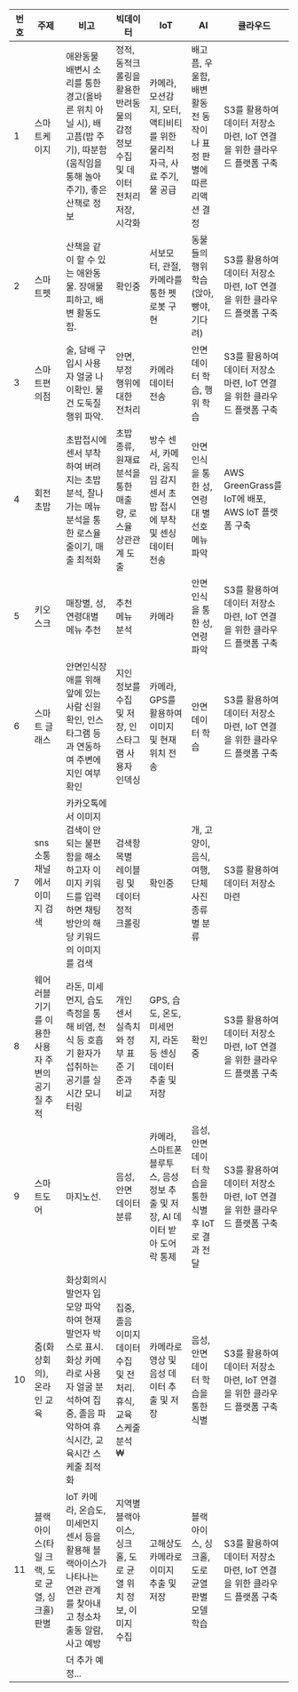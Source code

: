 

| 번호 | 주제                                             | 비고                                                         | 빅데이터                                                     | IoT                                                          | AI                                                           | 클라우드                                                     |
| ---- | ------------------------------------------------ | ------------------------------------------------------------ | ------------------------------------------------------------ | ------------------------------------------------------------ | ------------------------------------------------------------ | ------------------------------------------------------------ |
| 1    | 스마트케이지                                     | 애완동물 배변시 소리를 통한 경고(올바른 위치 아닐 시), 배고픔(밥 주기), 따분함(움직임을 통해 놀아주기), 좋은 산책로 정보 | 정적, 동적크롤링을 활용한 반려동물의 감정 정보 수집 및 데이터 전처리 저장, 시각화 | 카메라, 모션감지, 모터, 액티비티를 위한 물리적 자극, 사료 주기, 물 공급 | 배고픔, 우울함, 배변활동전 동작이나 표정 판별에 따른 리액션 결정 | S3를 활용하여 데이터 저장소 마련, IoT 연결을 위한 클라우드 플랫폼 구축 |
| 2    | 스마트펫                                         | 산책을 같이 할 수 있는 애완동물. 장애물 피하고, 배변 활동도 함. | 확인중                                                       | 서보모터, 관절, 카메라를 통한 펫로봇 구현                    | 동물들의 행위 학습(앉아, 빵야, 기다려)                       | S3를 활용하여 데이터 저장소 마련, IoT 연결을 위한 클라우드 플랫폼 구축 |
| 3    | 스마트편의점                                     | 술, 담배 구입시 사용자 얼굴 나이확인. 물건 도둑질 행위 파악. | 안면, 부정 행위에 대한 전처리                                | 카메라 데이터 전송                                           | 안면 데이터 학습, 행위 학습                                  | S3를 활용하여 데이터 저장소 마련, IoT 연결을 위한 클라우드 플랫폼 구축 |
| 4    | 회전 초밥                                        | 초밥접시에 센서 부착하여 버려지는 초밥 분석, 잘나가는 메뉴 분석을 통한 로스율 줄이기, 매출 최적화 | 초밥 종류, 원재료 분석을 통한 매출량, 로스율 상관관계 도출   | 방수 센서, 카메라, 움직임 감지 센서 초밥 접시에 부착 및 센싱 데이터 전송 | 안면인식을 통한 성, 연령대 별 선호 메뉴 파악                 | AWS GreenGrass를 IoT에 배포, AWS IoT 플랫폼 구축             |
| 5    | 키오스크                                         | 매장별, 성,연령대별 메뉴 추천                                | 추천 메뉴 분석                                               | 카메라                                                       | 안면인식을 통한 성, 연령 파악                                | S3를 활용하여 데이터 저장소 마련, IoT 연결을 위한 클라우드 플랫폼 구축 |
| 6    | 스마트 글래스                                    | 안면인식장애를 위해 앞에 있는 사람 신원확인, 인스타그램 등과 연동하여 주변에 지인 여부 확인 | 지인 정보를 수집 및 저장, 인스타그램 사용자 인덱싱           | 카메라, GPS를 활용하여 이미지 및 현재 위치 전송              | 안면 데이터 학습                                             | S3를 활용하여 데이터 저장소 마련, IoT 연결을 위한 클라우드 플랫폼 구축 |
| 7    | sns 소통채널에서 이미지 검색                     | 카카오톡에서 이미지 검색이 안되는 불편함을 해소하고자 이미지 키워드를 입력하면 채팅방안의 해당 키워드의 이미지를 검색 | 검색항목별 레이블링 및 데이터 정적 크롤링                    | 확인중                                                       | 개, 고양이, 음식, 여행, 단체사진 종류별 분류                 | S3를 활용하여 데이터 저장소 마련                             |
| 8    | 웨어러블 기기를 이용한 사용자 주변의 공기질 추적 | 라돈, 미세먼지, 습도 측정을 통해 비염, 천식 등 호흡기 환자가 섭취하는 공기를 실시간 모니터링 | 개인 센서 실측치와 정부 표준 기준과 비교                     | GPS, 습도, 온도, 미세먼지, 라돈 등 센싱 데이터 추출 및 저장  | 확인중                                                       | S3를 활용하여 데이터 저장소 마련, IoT 연결을 위한 클라우드 플랫폼 구축 |
| 9    | 스마트도어                                       | 마지노선.                                                    | 음성, 안면 데이터 분류                                       | 카메라, 스마트폰 블루투스, 음성 정보 추출 및 저장, AI 데이터 받아 도어락 통제 | 음성, 안면 데이터 학습을 통한 식별 후 IoT로 결과 전달        | S3를 활용하여 데이터 저장소 마련, IoT 연결을 위한 클라우드 플랫폼 구축 |
| 10   | 줌(화상회의), 온라인 교육                        | 화상회의시 발언자 입모양 파악하여 현재 발언자 박스로 표시. 화상 카메라로 사용자 얼굴 분석하여 집중, 졸음 파악하여 휴식시간, 교육시간 스케줄 최적화 | 집중, 졸음 이미지 데이터 수집 및 전처리. 휴식, 교육 스케줄 분석₩ | 카메라로 영상 및 음성 데이터 추출 및 저장                    | 음성, 안면 데이터 학습을 통한 식별                           | S3를 활용하여 데이터 저장소 마련, IoT 연결을 위한 클라우드 플랫폼 구축 |
| 11   | 블랙아이스(타일 크랙, 도로 균열, 싱크홀) 판별    | IoT 카메라, 온습도, 미세먼지 센서 등을 활용해 블랙아이스가 나타나는 연관 관계를 찾아내고 청소차 출동 알람, 사고 예방 | 지역별 블랙아이스, 싱크홀, 도로 균열 위치 정보, 이미지 수집  | 고해상도 카메라로 이미지 추출 및 저장                        | 블랙아이스, 싱크홀, 도로 균열 판별 모델 학습                 | S3를 활용하여 데이터 저장소 마련, IoT 연결을 위한 클라우드 플랫폼 구축 |
|      |                                                  | 더 추가 예정...                                              |                                                              |                                                              |                                                              |                                                              |


